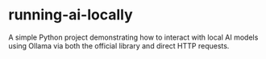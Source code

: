 # running-ai-locally
A simple Python project demonstrating how to interact with local AI models using Ollama via both the official library and direct HTTP requests.
